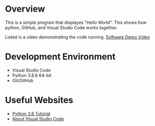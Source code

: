 # Overview

This is a simple program that displayes "Hello World". This shows 
how python, GitHub, and Visual Studio Code works together.

Listed is a video demonstrating the code running.
[Software Demo Video](https://www.youtube.com/watch?v=8dmhq8SWdsw)

# Development Environment

* Visual Studio Code
* Python 3.8.6 64-bit
* Git/GitHub

# Useful Websites

* [Python 3.8 Tutorial](https://docs.python.org/3.8/tutorial/)
* [About Visual Studio Code](https://code.visualstudio.com/docs/introvideos/basics)